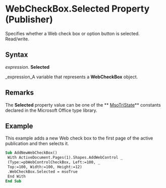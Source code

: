 
# WebCheckBox.Selected Property (Publisher)

Specifies whether a Web check box or option button is selected. Read/write.


## Syntax

 _expression_. **Selected**

 _expression_A variable that represents a  **WebCheckBox** object.


## Remarks

The  **Selected** property value can be one of the ** [MsoTriState](http://msdn.microsoft.com/library/2036cfc9-be7d-e05c-bec7-af05e3c3c515%28Office.15%29.aspx)** constants declared in the Microsoft Office type library.


## Example

This example adds a new Web check box to the first page of the active publication and then selects it.


```vb
Sub AddNewWebCheckBox() 
 With ActiveDocument.Pages(1).Shapes.AddWebControl _ 
 (Type:=pbWebControlCheckBox, Left:=100, _ 
 Top:=100, Width:=100, Height:=12) 
 .WebCheckBox.Selected = msoTrue 
 End With 
End Sub
```

